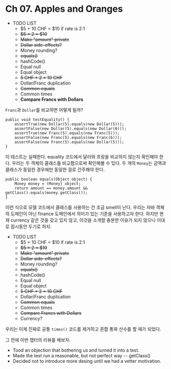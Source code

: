 # Ch 07. Apples and Oranges

- TODO LIST
    - $5 + 10 CHF = $10 if rate is 2:1
    - ~~$5 * 2 = $10~~
    - ~~Make "amount" private~~
    - ~~Dollar side-effects?~~
    - Money rounding?
    - ~~equals()~~
    - hashCode()
    - Equal null
    - Equal object
    - ~~5 CHF * 2 = 10 CHF~~
    - Dollar/Franc duplication
    - ~~Common equals~~
    - Common times
    - **Compare Francs with Dollars**

`Franc`과 `Dollar`를 비교하면 어떻게 될까?
```
public void testEquality() {
    assertTrue(new Dollar(5).equals(new Dollar(5)));
    assertFalse(new Dollar(5).equals(new Dollar(6)));
    assertTrue(new Franc(5).equals(new Franc(5)));
    assertFalse(new Franc(5).equals(new Franc(6)));
    assertFalse(new Franc(5).equals(new Dollar(5)));
}
```
이 테스트는 실패한다. equality 코드에서 달러와 프랑을 비교하지 않는지 확인해야 한다. 우리는 두 객체의 클래스를 비교함으로써 확인해볼 수 있다. 두 개의 `Money`는 금액과 클래스가 동일한 경우에만 동일한 걸로 간주해야 한다.
```
public boolean equals(Object object) {
    Money money = (Money) object;
    return amount == money.amount && getClass().equals(money.getClass());
}
```
이런 식으로 모델 코드에서 클래스를 사용하는 건 조금 smell이 난다. 우리는 자바 객체의 도메인이 아닌 finance 도메인에서 의미가 있는 기준을 사용하고자 한다. 하지만 현재 currency 같은 것을 갖고 있지 않고, 이것을 소개할 충분한 이유가 되지 않으니 이대로 잠시동안 두기로 하자.

- TODO LIST
    - $5 + 10 CHF = $10 if rate is 2:1
    - ~~$5 * 2 = $10~~
    - ~~Make "amount" private~~
    - ~~Dollar side-effects?~~
    - Money rounding?
    - ~~equals()~~
    - hashCode()
    - Equal null
    - Equal object
    - ~~5 CHF * 2 = 10 CHF~~
    - Dollar/Franc duplication
    - ~~Common equals~~
    - Common times
    - ~~Compare Francs with Dollars~~
    - Currency?

우리는 이제 진짜로 공통 `times()` 코드를 제거하고 혼합 통화 산수를 할 때가 되었다. 

그 전에 이번 챕터의 리뷰를 해보자.
- Tood an objection that bothering us and turned it into a test.
- Made the test run a reasonable, but not perfect way -- getClass()
- Decided not to introduce more desing until we had a vetter motivation.